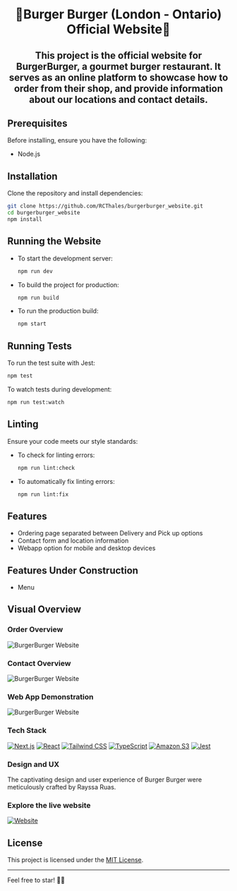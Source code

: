 <div align="center">
    <h1> 🍔Burger Burger (London - Ontario) Official Website🍔 </h1>
    <h2>This project is the official website for BurgerBurger, a gourmet burger restaurant. It serves as an online platform to showcase how to order from their shop, and provide information about our locations and contact details.</h2>
</div>

## Prerequisites

Before installing, ensure you have the following:
- Node.js

## Installation

Clone the repository and install dependencies:

```bash
git clone https://github.com/RCThales/burgerburger_website.git
cd burgerburger_website
npm install
```

## Running the Website

- To start the development server:

  ```bash
  npm run dev
  ```

- To build the project for production:

  ```bash
  npm run build
  ```

- To run the production build:

  ```bash
  npm start
  ```

## Running Tests

To run the test suite with Jest:

```bash
npm test
```

To watch tests during development:

```bash
npm run test:watch
```

## Linting

Ensure your code meets our style standards:

- To check for linting errors:

  ```bash
  npm run lint:check
  ```

- To automatically fix linting errors:

  ```bash
  npm run lint:fix
  ```

## Features

- Ordering page separated between Delivery and Pick up options
- Contact form and location information
- Webapp option for mobile and desktop devices

## Features Under Construction

- Menu

## Visual Overview

### Order Overview

![BurgerBurger Website](https://burgerburger.s3.us-east-2.amazonaws.com/BurgerBurger_gif_1.gif)

### Contact Overview

![BurgerBurger Website](https://burgerburger.s3.us-east-2.amazonaws.com/BurgerBurger_gif_2.gif)

### Web App Demonstration

![BurgerBurger Website](https://burgerburger.s3.us-east-2.amazonaws.com/BurgerBurger_gif_3.gif)

### Tech Stack

[![Next.js](https://img.shields.io/badge/Next.js-%23404d59?style=for-the-badge&logo=next.js&logoColor=white)](https://nextjs.org/)
[![React](https://img.shields.io/badge/React-%2320232a?style=for-the-badge&logo=react&logoColor=%2361DAFB)](https://reactjs.org/)
[![Tailwind CSS](https://img.shields.io/badge/Tailwind%20CSS-%231a202c?style=for-the-badge&logo=tailwind-css&logoColor=white)](https://tailwindcss.com/)
[![TypeScript](https://img.shields.io/badge/TypeScript-%233178c6?style=for-the-badge&logo=typescript&logoColor=white)](https://www.typescriptlang.org/)
[![Amazon S3](https://img.shields.io/badge/Amazon%20S3-%23404d59?style=for-the-badge&logo=amazon-s3&logoColor=white)](https://aws.amazon.com/s3/)
[![Jest](https://img.shields.io/badge/Jest-%23C21325?style=for-the-badge&logo=jest&logoColor=white)](https://jestjs.io/)

### Design and UX

The captivating design and user experience of Burger Burger were meticulously crafted by Rayssa Ruas.

### Explore the live website

[![Website](https://img.shields.io/badge/Visit%20Website-%2341B883?style=for-the-badge)](https://burgerburger.vercel.app/)

## License

This project is licensed under the [MIT License](LICENSE).

---

Feel free to star! 🍔✨
